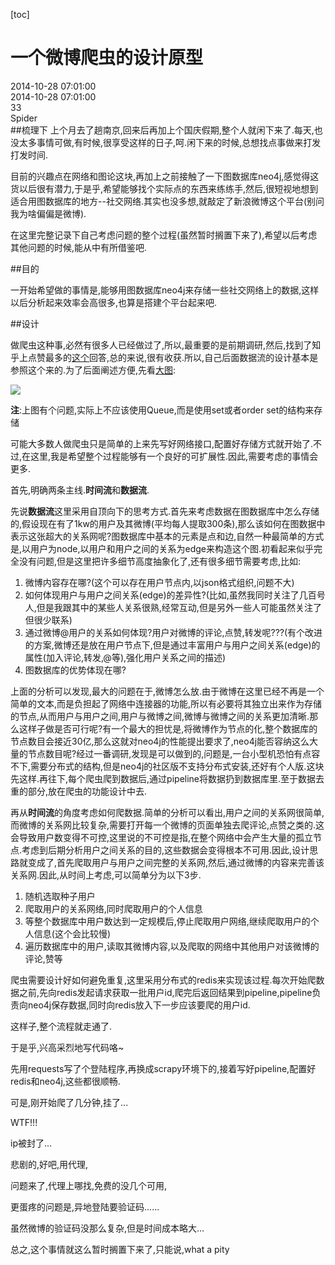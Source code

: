 [toc]
# 一个微博爬虫的设计原型
<div id="update-time">2014-10-28 07:01:00</div>
<div id="create-time">2014-10-28 07:01:00</div>
<div id="blog-id">33</div>
<div id="tags">Spider</div>
##梳理下
上个月去了趟南京,回来后再加上个国庆假期,整个人就闲下来了.每天,也没太多事情可做,有时候,很享受这样的日子,呵.闲下来的时候,总想找点事做来打发打发时间.

目前的兴趣点在网络和图论这块,再加上之前接触了一下图数据库neo4j,感觉得这货以后很有潜力,于是乎,希望能够找个实际点的东西来练练手,然后,很短视地想到适合用图数据库的地方--社交网络.其实也没多想,就敲定了新浪微博这个平台(别问我为啥偏偏是微博).

在这里完整记录下自己考虑问题的整个过程(虽然暂时搁置下来了),希望以后考虑其他问题的时候,能从中有所借鉴吧.

##目的

一开始希望做的事情是,能够用图数据库neo4j来存储一些社交网络上的数据,这样以后分析起来效率会高很多,也算是搭建个平台起来吧.

##设计

做爬虫这种事,必然有很多人已经做过了,所以,最重要的是前期调研,然后,找到了知乎上点赞最多的[这个](http://www.zhihu.com/question/20899988)回答,总的来说,很有收获.所以,自己后面数据流的设计基本是参照这个来的.为了后面阐述方便,先看[大图](http://ontheroad.qiniudn.com/20141020_122432.jpeg):

![](http://ontheroad.qiniudn.com/20141020_122432.jpeg?imageView2/2/w/660)

**注**:上图有个问题,实际上不应该使用Queue,而是使用set或者order set的结构来存储

可能大多数人做爬虫只是简单的上来先写好网络接口,配置好存储方式就开始了.不过,在这里,我是希望整个过程能够有一个良好的可扩展性.因此,需要考虑的事情会更多.

首先,明确两条主线.**时间流**和**数据流**.

先说**数据流**这里采用自顶向下的思考方式.首先来考虑数据在图数据库中怎么存储的,假设现在有了1kw的用户及其微博(平均每人提取300条),那么该如何在图数据中表示这张超大的关系网呢?图数据库中基本的元素是点和边,自然一种最简单的方式是,以用户为node,以用户和用户之间的关系为edge来构造这个图.初看起来似乎完全没有问题,但是这里把许多细节高度抽象化了,还有很多细节需要考虑,比如:

1.  微博内容存在哪?(这个可以存在用户节点内,以json格式组织,问题不大)
2.  如何体现用户与用户之间关系(edge)的差异性?(比如,虽然我同时关注了几百号人,但是我跟其中的某些人关系很熟,经常互动,但是另外一些人可能虽然关注了但很少联系)
3.  通过微博@用户的关系如何体现?用户对微博的评论,点赞,转发呢???(有个改进的方案,微博还是放在用户节点下,但是通过丰富用户与用户之间关系(edge)的属性(加入评论,转发,@等),强化用户关系之间的描述)
4.  图数据库的优势体现在哪?

上面的分析可以发现,最大的问题在于,微博怎么放.由于微博在这里已经不再是一个简单的文本,而是负担起了网络中连接器的功能,所以有必要将其独立出来作为存储的节点,从而用户与用户之间,用户与微博之间,微博与微博之间的关系更加清晰.那么这样子做是否可行呢?有一个最大的担忧是,将微博作为节点的化,整个数据库的节点数目会接近30亿,那么这就对neo4j的性能提出要求了,neo4j能否容纳这么大量的节点数目呢?经过一番调研,发现是可以做到的,问题是,一台小型机恐怕有点容不下,需要分布式的结构,但是neo4j的社区版不支持分布式安装,还好有个人版.这块先这样.再往下,每个爬虫爬到数据后,通过pipeline将数据扔到数据库里.至于数据去重的部分,放在爬虫的功能设计中去.

再从**时间流**的角度考虑如何爬数据.简单的分析可以看出,用户之间的关系网很简单,而微博的关系网比较复杂,需要打开每一个微博的页面单独去爬评论,点赞之类的.这会导致用户数变得不可控,这里说的不可控是指,在整个网络中会产生大量的孤立节点.考虑到后期分析用户之间关系的目的,这些数据会变得根本不可用.因此,设计思路就变成了,首先爬取用户与用户之间完整的关系网,然后,通过微博的内容来完善该关系网.因此,从时间上考虑,可以简单分为以下3步.

1.  随机选取种子用户
2.  爬取用户的关系网络,同时爬取用户的个人信息
3.  等整个数据库中用户数达到一定规模后,停止爬取用户网络,继续爬取用户的个人信息(这个会比较慢)
4.  遍历数据库中的用户,读取其微博内容,以及爬取的网络中其他用户对该微博的评论,赞等

爬虫需要设计好如何避免重复,这里采用分布式的redis来实现该过程.每次开始爬数据之前,先向redis发起请求获取一批用户id,爬完后返回结果到pipeline,pipeline负责向neo4j保存数据,同时向redis放入下一步应该要爬的用户id.

这样子,整个流程就走通了.

于是乎,兴高采烈地写代码咯~

先用requests写了个登陆程序,再换成scrapy环境下的,接着写好pipeline,配置好redis和neo4j,这些都很顺畅.

可是,刚开始爬了几分钟,挂了...

WTF!!!

ip被封了...

悲剧的,好吧,用代理,

问题来了,代理上哪找,免费的没几个可用,

更蛋疼的问题是,异地登陆要验证码......

虽然微博的验证码没那么复杂,但是时间成本略大...

总之,这个事情就这么暂时搁置下来了,只能说,what a pity
